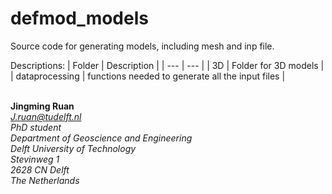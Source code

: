 # defmod_models
Source code for generating models, including mesh and inp file.

Descriptions: 
| Folder | Description |
| --- | --- |
| 3D | Folder for 3D models |
| dataprocessing | functions needed to generate all the input files |

\
**Jingming Ruan**\
*J.ruan@tudelft.nl*\
*PhD student*\
*Department of Geoscience and Engineering*\
*Delft University of Technology*\
*Stevinweg 1*\
*2628 CN  Delft*\
*The Netherlands*
